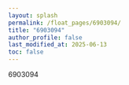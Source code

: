 ```yaml
---
layout: splash
permalink: /float_pages/6903094/
title: "6903094"
author_profile: false
last_modified_at: 2025-06-13
toc: false
---
```

 
6903094

